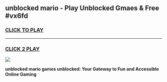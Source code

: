 
## unblocked mario - Play Unblocked Gmaes & Free #vx6fd
<h3>
<a href="https://news.freeplayer.one?title=unblocked_mario&ref=03M">CLICK TO PLAY</a></h3>
<hr>

<h3>
<a href="https://news.freeplayer.one?title=unblocked_mario&ref=03M">CLICK 2 PLAY</a>
  
</h3>

<a href="https://news.freeplayer.one?title=unblocked_mario&ref=03M"><img src="https://clearcache.store/games.png"></a>


**unblocked mario games unblocked: Your Gateway to Fun and Accessible Online Gaming**
